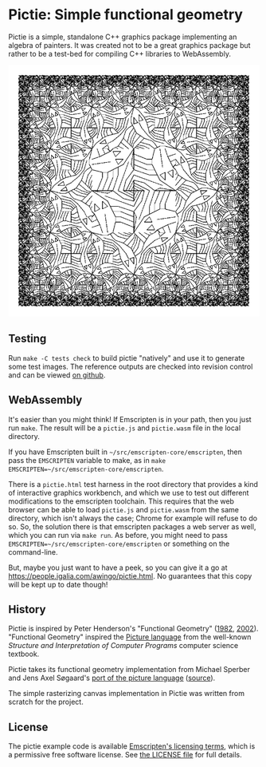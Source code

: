 # Pictie: Simple functional geometry

Pictie is a simple, standalone C++ graphics package implementing an
algebra of painters.  It was created not to be a great graphics package
but rather to be a test-bed for compiling C++ libraries to WebAssembly.

![Square Limit](https://raw.githubusercontent.com/wingo/pictie/master/tests/test-escher.png)

## Testing

Run `make -C tests check` to build pictie "natively" and use it to
generate some test images.  The reference outputs are checked into
revision control and can be viewed [on
github](https://github.com/wingo/pictie/tree/master/tests).

## WebAssembly

It's easier than you might think!  If Emscripten is in your path, then
you just run `make`.  The result will be a `pictie.js` and `pictie.wasm`
file in the local directory.

If you have Emscripten built in `~/src/emscripten-core/emscripten`, then
pass the `EMSCRIPTEN` variable to make, as in `make
EMSCRIPTEN=~/src/emscripten-core/emscripten`.

There is a `pictie.html` test harness in the root directory that
provides a kind of interactive graphics workbench, and which we use to
test out different modifications to the emscripten toolchain.  This
requires that the web browser can be able to load `pictie.js` and
`pictie.wasm` from the same directory, which isn't always the case;
Chrome for example will refuse to do so.  So, the solution there is that
emscripten packages a web server as well, which you can run via `make
run`.  As before, you might need to pass
`EMSCRIPTEN=~/src/emscripten-core/emscripten` or something on the
command-line.

But, maybe you just want to have a peek, so you can give it a go at
https://people.igalia.com/awingo/pictie.html.  No guarantees that this
copy will be kept up to date though!

## History

Pictie is inspired by Peter Henderson's "Functional Geometry"
([1982](http://pmh-systems.co.uk/phAcademic/papers/funcgeo.pdf),
[2002](https://eprints.soton.ac.uk/257577/1/funcgeo2.pdf)).  "Functional
Geometry" inspired the [Picture
language](https://sarabander.github.io/sicp/html/2_002e2.xhtml#g_t2_002e2_002e4)
from the well-known *Structure and Interpretation of Computer Programs*
computer science textbook.

Pictie takes its functional geometry implementation from Michael Sperber
and Jens Axel Søgaard's [port of the picture
language](https://docs.racket-lang.org/sicp-manual/SICP_Picture_Language.html)
([source](https://github.com/sicp-lang/sicp/blob/master/sicp-pict/main.rkt)).

The simple rasterizing canvas implementation in Pictie was written from
scratch for the project.

## License

The pictie example code is available
[Emscripten's licensing
terms](https://emscripten.org/docs/introducing_emscripten/emscripten_license.html),
which is a permissive free software license.  See [the LICENSE
file](https://github.com/wingo/pictie/blob/master/LICENSE) for full details.

